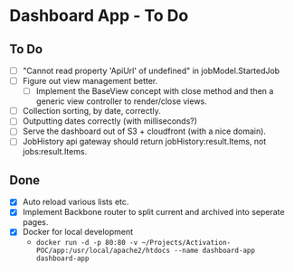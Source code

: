 # Dashboard App - To Do

## To Do

* [ ] "Cannot read property 'ApiUrl' of undefined" in jobModel.StartedJob
* [ ] Figure out view management better.
  * [ ] Implement the BaseView concept with close method and then a generic view controller to render/close views.
* [ ] Collection sorting, by date, correctly.
* [ ] Outputting dates correctly (with milliseconds?)
* [ ] Serve the dashboard out of S3 + cloudfront (with a nice domain).
* [ ] JobHistory api gateway should return jobHistory:result.Items, not jobs:result.Items.

## Done

* [x] Auto reload various lists etc.
* [x] Implement Backbone router to split current and archived into seperate pages.
* [x] Docker for local development
  * `docker run -d -p 80:80 -v ~/Projects/Activation-POC/app:/usr/local/apache2/htdocs --name dashboard-app dashboard-app`